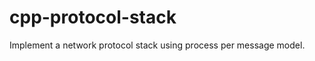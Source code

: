 cpp-protocol-stack
==================

Implement a network protocol stack using process per message model. 
